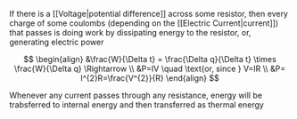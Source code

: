
If there is a [[Voltage|potential difference]] across some resistor, then every charge of some coulombs (depending on the [[Electric Current|current]]) that passes is doing work by dissipating energy to the resistor, or, generating electric power 

$$
\begin{align}
&\frac{W}{\Delta t} = \frac{\Delta q}{\Delta t} \times \frac{W}{\Delta q} \Rightarrow  \\
&P=IV \quad \text{or, since } V=IR \\
&P= I^{2}R=\frac{V^{2}}{R}
\end{align}
$$

Whenever any current passes through any resistance, energy will be trabsferred to internal energy and then transferred as thermal energy

